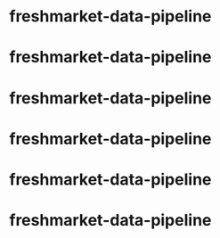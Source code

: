 # freshmarket-data-pipeline
# freshmarket-data-pipeline
# freshmarket-data-pipeline
# freshmarket-data-pipeline
# freshmarket-data-pipeline
# freshmarket-data-pipeline

